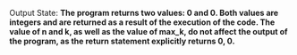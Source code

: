 Output State: **The program returns two values: 0 and 0. Both values are integers and are returned as a result of the execution of the code. The value of n and k, as well as the value of max_k, do not affect the output of the program, as the return statement explicitly returns 0, 0.**